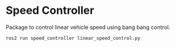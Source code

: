 # Speed Controller
Package to control linear vehicle speed using bang bang control.

    ros2 run speed_controller linear_speed_control.py 